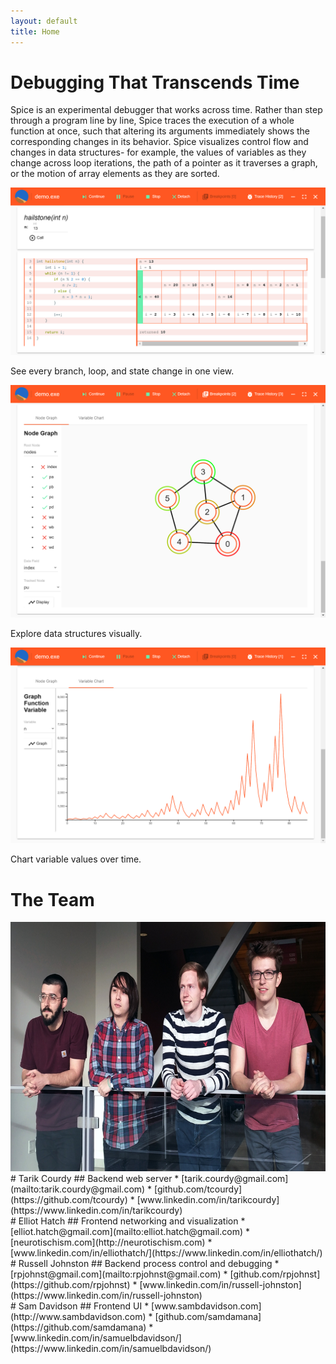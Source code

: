 ```yaml
---
layout: default
title: Home
---
```


# Debugging That Transcends Time

Spice is an experimental debugger that works across time. Rather than step through a program line by line, Spice traces the execution of a whole function at once, such that altering its arguments immediately shows the corresponding changes in its behavior. Spice visualizes control flow and changes in data structures- for example, the values of variables as they change across loop iterations, the path of a pointer as it traverses a graph, or the motion of array elements as they are sorted.

<img src="images/trace.png" width="708">

See every branch, loop, and state change in one view.

<img src="images/graph.png" width="708">

Explore data structures visually.

<img src="images/chart.png" width="708">

Chart variable values over time.

# The Team

<div class="team"><img src="images/team.jpg" width="708" height="398.25"></div>

<div class="profile" markdown="1">
# Tarik Courdy
## Backend web server
* [tarik.courdy@gmail.com](mailto:tarik.courdy@gmail.com)
* [github.com/tcourdy](https://github.com/tcourdy)
* [www.linkedin.com/in/tarikcourdy](https://www.linkedin.com/in/tarikcourdy)
</div>

<div class="profile" markdown="1">
# Elliot Hatch
## Frontend networking and visualization
* [elliot.hatch@gmail.com](mailto:elliot.hatch@gmail.com)
* [neurotischism.com](http://neurotischism.com)
* [www.linkedin.com/in/elliothatch/](https://www.linkedin.com/in/elliothatch/)
</div>

<div class="profile" markdown="1">
# Russell Johnston
## Backend process control and debugging
* [rpjohnst@gmail.com](mailto:rpjohnst@gmail.com)
* [github.com/rpjohnst](https://github.com/rpjohnst)
* [www.linkedin.com/in/russell-johnston](https://www.linkedin.com/in/russell-johnston)
</div>

<div class="profile" markdown="1">
# Sam Davidson
## Frontend UI
* [www.sambdavidson.com](http://www.sambdavidson.com)
* [github.com/samdamana](https://github.com/samdamana)
* [www.linkedin.com/in/samuelbdavidson/](https://www.linkedin.com/in/samuelbdavidson/)
</div>

